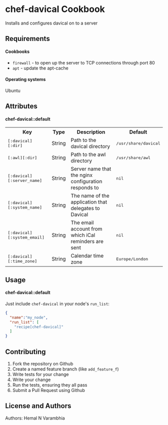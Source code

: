 chef-davical Cookbook
=====================
Installs and configures davical on to a server

Requirements
------------
#### Cookbooks
- `firewall` - to open up the server to TCP connections through port 80
- `apt` - update the apt-cache

#### Operating systems
Ubuntu

Attributes
----------

#### chef-davical::default
<table>
  <tr>
    <th>Key</th>
    <th>Type</th>
    <th>Description</th>
    <th>Default</th>
  </tr>
  <tr>
    <td><tt>[:davical][:dir]</tt></td>
    <td>String</td>
    <td>Path to the davical directory</td>
    <td><tt>/usr/share/davical</tt></td>
  </tr>
  <tr>
    <td><tt>[:awl][:dir]</tt></td>
    <td>String</td>
    <td>Path to the awl directory</td>
    <td><tt>/usr/share/awl</tt></td>
  </tr>
  <tr>
    <td><tt>[:davical][:server_name]</tt></td>
    <td>String</td>
    <td>Server name that the nginx configuration responds to</td>
    <td><tt>nil</tt></td>
  </tr>
  <tr>
    <td><tt>[:davical][:system_name]</tt></td>
    <td>String</td>
    <td>The name of the application that delegates to Davical</td>
    <td><tt>nil</tt></td>
  </tr>
  <tr>
    <td><tt>[:davical][:system_email]</tt></td>
    <td>String</td>
    <td>The email account from which iCal reminders are sent</td>
    <td><tt>nil</tt></td>
  </tr>
  <tr>
    <td><tt>[:davical][:time_zone]</tt></td>
    <td>String</td>
    <td>Calendar time zone</td>
    <td><tt>Europe/London</tt></td>
  </tr>
</table>

Usage
-----
#### chef-davical::default

Just include `chef-davical` in your node's `run_list`:

```json
{
  "name":"my_node",
  "run_list": [
    "recipe[chef-davical]"
  ]
}
```

Contributing
------------

1. Fork the repository on Github
2. Create a named feature branch (like `add_feature_f`)
3. Write tests for your change
4. Write your change
5. Run the tests, ensuring they all pass
6. Submit a Pull Request using Github

License and Authors
-------------------
Authors: Hemal N Varambhia

